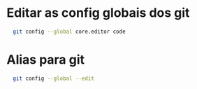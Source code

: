 # Editar as config globais dos git 
```bash
  git config --global core.editor code
```

# Alias para git 
```bash
  git config --global --edit
```